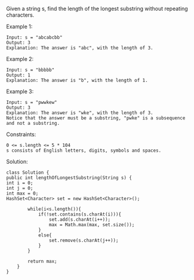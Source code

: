 Given a string s, find the length of the longest substring without repeating characters.

Example 1:

    Input: s = "abcabcbb"
    Output: 3
    Explanation: The answer is "abc", with the length of 3.
Example 2:

    Input: s = "bbbbb"
    Output: 1
    Explanation: The answer is "b", with the length of 1.
Example 3:

    Input: s = "pwwkew"
    Output: 3
    Explanation: The answer is "wke", with the length of 3.
    Notice that the answer must be a substring, "pwke" is a subsequence and not a substring.

Constraints:

    0 <= s.length <= 5 * 104
    s consists of English letters, digits, symbols and spaces.

Solution:

    class Solution {
    public int lengthOfLongestSubstring(String s) {
    int i = 0;
    int j = 0;
    int max = 0;
    HashSet<Character> set = new HashSet<Character>();
    
            while(i<s.length()){
                if(!set.contains(s.charAt(i))){
                    set.add(s.charAt(i++));
                    max = Math.max(max, set.size());
                }
                else{
                    set.remove(s.charAt(j++));
                }
            }
            
            return max;
        }
    }